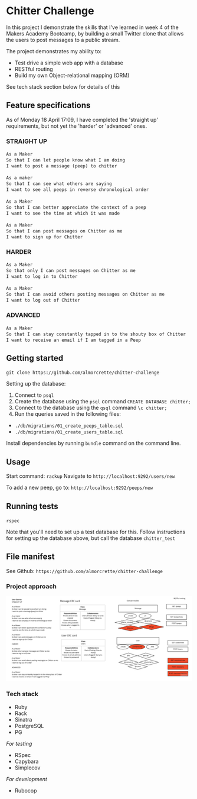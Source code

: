 # Chitter Challenge

In this project I demonstrate the skills that I've learned in week 4 of the Makers Academy Bootcamp, by building a small Twitter clone that allows the users to post messages to a public stream.

The project demonstrates my ability to:
* Test drive a simple web app with a database
* RESTful routing
* Build my own Object-relational mapping (ORM)

See tech stack section below for details of this

## Feature specifications

As of Monday 18 April 17:09, I have completed the 'straight up' requirements, but not yet the 'harder' or 'advanced' ones.

### STRAIGHT UP
```
As a Maker
So that I can let people know what I am doing  
I want to post a message (peep) to chitter

As a maker
So that I can see what others are saying  
I want to see all peeps in reverse chronological order

As a Maker
So that I can better appreciate the context of a peep
I want to see the time at which it was made

As a Maker
So that I can post messages on Chitter as me
I want to sign up for Chitter
```

### HARDER
```
As a Maker
So that only I can post messages on Chitter as me
I want to log in to Chitter

As a Maker
So that I can avoid others posting messages on Chitter as me
I want to log out of Chitter
```

### ADVANCED
```
As a Maker
So that I can stay constantly tapped in to the shouty box of Chitter
I want to receive an email if I am tagged in a Peep
```

## Getting started

`git clone https://github.com/almorcrette/chitter-challenge`

Setting up the database:
1. Connect to `psql`
2. Create the database using the `psql` command `CREATE DATABASE chitter;`
3. Connect to the database using the `qsql` command `\c chitter;`
4. Run the queries saved in the following files:
* `./db/migrations/01_create_peeps_table.sql`
* `./db/migrations/01_create_users_table.sql`

Install dependencies by running `bundle` command on the command line.

## Usage

Start command: `rackup`
Navigate to `http://localhost:9292/users/new`

To add a new peep, go to:
`http://localhost:9292/peeps/new`


## Running tests

`rspec`

Note that you'll need to set up a test database for this. Follow instructions for setting up the database above, but call the database `chitter_test`

## File manifest

See Github: `https://github.com/almorcrette/chitter-challenge`

### Project approach

![](/chitter-plan.png)

### Tech stack

* Ruby
* Rack
* Sinatra
* PostgreSQL
* PG

_For testing_
* RSpec
* Capybara
* Simplecov

_For development_
* Rubocop
